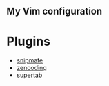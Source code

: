 ## My Vim configuration

# Plugins

- [snipmate](http://github.com/garbas/vim-snipmate)
- [zencoding](http://github.com/mattn/zencoding-vim)
- [supertab](http://github.com/ervandew/supertab)
